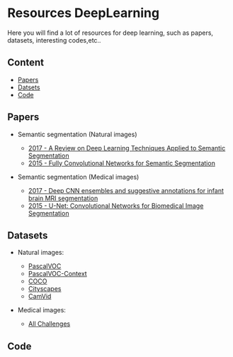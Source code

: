 # Resources DeepLearning

Here you will find a lot of resources for deep learning, such as papers, datasets, interesting codes,etc..

## Content
- [Papers](#papers)
- [Datsets](#datasets)
- [Code](#code)


## Papers
 - Semantic segmentation (Natural images)
     - [2017 - A Review on Deep Learning Techniques Applied to Semantic Segmentation](https://arxiv.org/pdf/1704.06857.pdf)
     - [2015 - Fully Convolutional Networks for Semantic Segmentation](https://people.eecs.berkeley.edu/~jonlong/long_shelhamer_fcn.pdf)

- Semantic segmentation (Medical images)
    - [2017 - Deep CNN ensembles and suggestive annotations for infant brain MRI segmentation](https://arxiv.org/pdf/1712.05319.pdf)
    - [2015 - U-Net: Convolutional Networks for Biomedical Image Segmentation](https://arxiv.org/pdf/1505.04597.pdf)

## Datasets
- Natural images:
    - [PascalVOC](http://host.robots.ox.ac.uk/pascal/VOC/voc2012/)
    - [PascalVOC-Context](https://cs.stanford.edu/~roozbeh/pascal-context/)
    - [COCO](http://cocodataset.org/#home)
    - [Cityscapes](https://www.cityscapes-dataset.com/)
    - [CamVid](http://mi.eng.cam.ac.uk/research/projects/VideoRec/CamVid/)
    
- Medical images:
    - [All Challenges](https://grand-challenge.org/all_challenges/)
    

## Code
